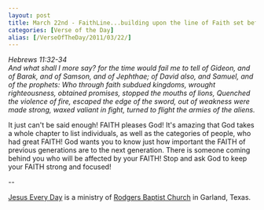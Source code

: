 ```yaml
---
layout: post
title: March 22nd - FaithLine...building upon the line of Faith set before
categories: [Verse of the Day]
alias: [/VerseOfTheDay/2011/03/22/]
---
```


_Hebrews 11:32-34  
And what shall I more say? for the time would fail me to tell of
Gideon, and of Barak, and of Samson, and of Jephthae; of David also,
and Samuel, and of the prophets: Who through faith subdued kingdoms,
wrought righteousness, obtained promises, stopped the mouths of
lions, Quenched the violence of fire, escaped the edge of the sword,
out of weakness were made strong, waxed valiant in fight, turned to
flight the armies of the aliens._

It just can't be said enough! FAITH pleases God! It's amazing that
God takes a whole chapter to list individuals, as well as the
categories of people, who had great FAITH! God wants you to know just
how important the FAITH of previous generations are to the next
generation. There is someone coming behind you who will be affected
by your FAITH! Stop and ask God to keep your FAITH strong and
focused!

 --

<a href=http://jesuseveryday.net>Jesus Every Day</a> is a ministry of <a href=http://rodgersbaptist.net>Rodgers Baptist Church</a> in Garland, Texas.
